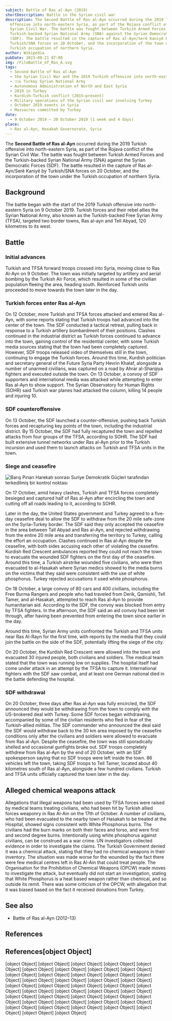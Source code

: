 ```yaml
---
subject: Battle of Ras al-Ayn (2019)
shortDescription: Battle in the Syrian civil war
description: The Second Battle of Ras al-Ayn occurred during the 2019 Turkish
  offensive into north-eastern Syria, as part of the Rojava conflict of the
  Syrian Civil War. The battle was fought between Turkish Armed Forces and the
  Turkish-backed Syrian National Army (SNA) against the Syrian Democratic Forces
  (SDF). The battle resulted in the capture of Ras al-Ayn/Serê Kaniyê by
  Turkish/SNA forces on 20 October, and the incorporation of the town under the
  Turkish occupation of northern Syria.
author: Wikipedia
pubDate: 2023-08-21 07:08
img: /FileBattle_of_Ras_A.svg
tags:
  - Second Battle of Ras al-Ayn
  - the Syrian Civil War and the 2019 Turkish offensive into north-eastern Syria
  - 🇹🇷 Turkey Syrian National Army
  - Autonomous Administration of North and East Syria
  - 2019 in Turkey
  - Kurdish–Turkish conflict (2015–present)
  - Military operations of the Syrian civil war involving Turkey
  - October 2019 events in Syria
  - Massacres committed by Turkey
date:
  - 9 October 2019 – 20 October 2019 (1 week and 4 days)
place:
  - Ras al-Ayn, Hasakah Governorate, Syria
---
```


The **Second Battle of Ras al-Ayn** occurred during the 2019 Turkish offensive into north-eastern Syria, as part of the Rojava conflict of the Syrian Civil War. The battle was fought between Turkish Armed Forces and the Turkish-backed Syrian National Army (SNA) against the Syrian Democratic Forces (SDF). The battle resulted in the capture of Ras al-Ayn/Serê Kaniyê by Turkish/SNA forces on 20 October, and the incorporation of the town under the Turkish occupation of northern Syria.

## Background
The battle began with the start of the 2019 Turkish offensive into north-eastern Syria on 9 October 2019. Turkish forces and their rebel allies the Syrian National Army, also known as the Turkish-backed Free Syrian Army (TFSA), targeted two border towns, Ras al-ayn and Tell Abyad, 120 kilometres to its west.

## Battle


### Initial advances
Turkish and TFSA forward troops crossed into Syria, moving close to Ras Al-Ayn on 9 October. The town was initially targeted by artillery and aerial bombing by the Turkish Air Force, which resulted in some of the civilian population fleeing the area, heading south. Reinforced Turkish units proceeded to move towards the town later in the day.

### Turkish forces enter Ras al-Ayn
On 12 October, more Turkish and TFSA forces attacked and entered Ras al-Ayn, with some reports stating that Turkish troops had advanced into the center of the town. The SDF conducted a tactical retreat, pulling back in response to a Turkish artillery bombardment of their positions. Clashes continued in the industrial district as Turkish forces continued to advance into the town, gaining control of the residential center, with some Turkish media sources stating that the town had been completely captured. However, SDF troops released video of themselves still in the town, continuing to engage the Turkish forces. Around this time, Kurdish politician and secretary general of the Future Syria Party Hevrin Khalaf, alongside a number of unarmed civilians, was captured on a road by Ahrar al-Sharqiya fighters and executed outside the town. On 13 October, a convoy of SDF supporters and international media was attacked while attempting to enter Ras al-Ayn to show support. The Syrian Observatory for Human Rights (SOHR) said Turkish war planes had attacked the column, killing 14 people and injuring 10.

### SDF counteroffensive
On 13 October, the SDF launched a counter-offensive, pushing back Turkish forces and recapturing key points of the town, including the industrial district. By 15 October, the SDF had fully recaptured the town and repelled attacks from four groups of the TFSA, according to SOHR. The SDF had built extensive tunnel networks under Ras al-Ayn prior to the Turkish incursion and used them to launch attacks on Turkish and TFSA units in the town.

### Siege and ceasefire
![Barış Pınarı Harekatı sonrası Suriye Demokratik Güçleri tarafından terkedilmiş bir kontrol noktası](https://wikipedia.org/wiki/Special:Redirect/file/Bar%C4%B1%C5%9F_P%C4%B1nar%C4%B1_Harekat%C4%B1_sonras%C4%B1_Suriye_Demokratik_G%C3%BC%C3%A7leri_taraf%C4%B1ndan_terkedilmi%C5%9F_bir_kontrol_noktas%C4%B1.jpg?)


On 17 October, amid heavy clashes, Turkish and TFSA forces completely besieged and captured half of Ras al-Ayn after encircling the town and cutting off all roads leading to it, according to SOHR.

Later in the day, the United States government and Turkey agreed to a five-day ceasefire deal to allow the SDF to withdraw from the 20 mile safe-zone on the Syria–Turkey border. The SDF said they only accepted the ceasefire in the area between Tall Abyad and Ras al-Ayn, and rejected withdrawing from the entire 20 mile area and transferring the territory to Turkey, calling the effort an occupation. Clashes continued in Ras al-Ayn despite the ceasefire, with both sides accusing each other of violating the ceasefire. Kurdish Red Crescent ambulances reported they could not reach the town to evacuate the wounded SDF fighters on the first day of the ceasefire. Around this time, a Turkish airstrike wounded five civilians, who were then evacuated to al-Hasakah where Syrian medics showed to the media burns on the victims that they said were consistent with the use of white phosphorus. Turkey rejected accusations it used white phosphorus.

On 18 October, a large convoy of 80 cars and 400 civilians, including the Free Burma Rangers and people who had traveled from Derik, Qamishli, Tell Tamer, and al-Hasakah, attempted to reach Ras al-Ayn to provide humanitarian aid. According to the SDF, the convoy was blocked from entry by TFSA fighters. In the afternoon, the SDF said an aid convoy had been let through, after having been prevented from entering the town since earlier in the day.

Around this time, Syrian Army units confronted the Turkish and TFSA units near Ras Al-Rayn for the first time, with reports by the media that they could join the battle on the side of the SDF, potentially lifting the siege of the city.

On 20 October, the Kurdish Red Crescent were allowed into the town and evacuated 30 injured people, both civilians and soldiers. The medical team stated that the town was running low on supplies. The hospital itself had come under attack in an attempt by the TFSA to capture it. International fighters with the SDF saw combat, and at least one German national died in the battle defending the hospital.

### SDF withdrawal
On 20 October, three days after Ras al-Ayn was fully encircled, the SDF announced they would be withdrawing from the town to comply with the US-brokered deal with Turkey. Some SDF forces began withdrawing, accompanied by some of the civilian residents who fled in fear of the Turkish-allied militias. The SDF commander who announced the deal said the SDF would withdraw back to the 30 km area imposed by the ceasefire conditions only after the civilians and soldiers were allowed to evacuate from Ras al-Ayn. Despite the ceasefire, the town was still sporadically shelled and occasional gunfights broke out. SDF troops completely withdrew from Ras al-Ayn by the end of 20 October, with an SDF spokesperson saying that no SDF troops were left inside the town. 86 vehicles left the town, taking SDF troops to Tell Tamer, located about 40 kilometres south of Ras al-Ayn, alongside a few hundred civilians. Turkish and TFSA units officially captured the town later in the day.

## Alleged chemical weapons attack
Allegations that illegal weapons had been used by TFSA forces were raised by medical teams treating civilians, who had been hit by Turkish allied forces weaponry in Ras Al-Ain on the 17th of October. A number of civilians, who had been evacuated to the nearby town of Hasakah to be treated at the Hospital, showed signs consistent with White Phosphorus burns. The civilians had the burn marks on both their faces and torso, and were first and second degree burns. Intentionally using white phosphorus against civilians, can be construed as a war crime. UN investigators collected evidence in order to investigate the claims. The Turkish Government denied it was a chemical attack, stating that they had no chemical weapons in their inventory. The situation was made worse for the wounded by the fact there were few medical centres left in Ras Al-Ain that could treat people. The Organisation for the Prohibition of Chemical Weapons (OPCW) made moves to investigate the attack, but eventually did not start an investigation, stating that White Phosphorus is a heat based weapon rather than chemical, and so outside its remit. There was some criticism of the OPCW, with allegation that it was biased based on the fact it received donations from Turkey.

## See also
 * Battle of Ras al-Ayn (2012–13)


## References
## References[object Object]
[object Object]
[object Object]
[object Object]
[object Object]
[object Object]
[object Object]
[object Object]
[object Object]
[object Object]
[object Object]
[object Object]
[object Object]
[object Object]
[object Object]
[object Object]
[object Object]
[object Object]
[object Object]
[object Object]
[object Object]
[object Object]
[object Object]
[object Object]
[object Object]
[object Object]
[object Object]
[object Object]
[object Object]
[object Object]
[object Object]
[object Object]
[object Object]
[object Object]
[object Object]
[object Object]
[object Object]
[object Object]
[object Object]
[object Object]
[object Object]
[object Object]
[object Object]
[object Object]